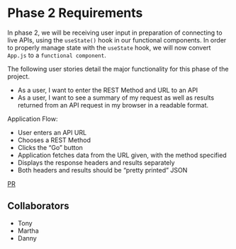 # Phase 2 Requirements

In phase 2, we will be receiving user input in preparation of connecting to live APIs, using the `useState()` hook in our functional components. In order to properly manage state with the `useState` hook, we will now convert `App.js` to a `functional component`.

The following user stories detail the major functionality for this phase of the project.

- As a user, I want to enter the REST Method and URL to an API
- As a user, I want to see a summary of my request as well as results returned from an API request in my browser in a readable format.

Application Flow:

- User enters an API URL
- Chooses a REST Method
- Clicks the “Go” button
- Application fetches data from the URL given, with the method specified
- Displays the response headers and results separately
- Both headers and results should be “pretty printed” JSON

[PR](https://github.com/SarahTek/RESTy/pull/6)

## Collaborators 

- Tony
- Martha
- Danny
